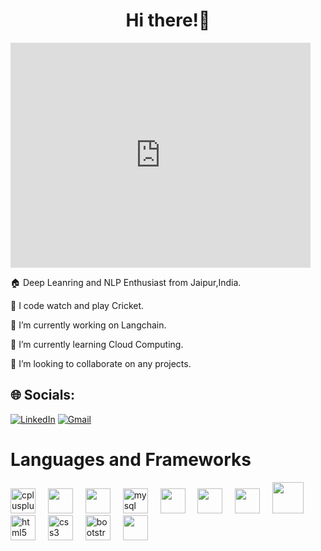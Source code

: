 <h1 align="center">
 Hi there!👋
</h1>
<p align="center">
  <div style="width:480px"><iframe allow="fullscreen" frameBorder="0" height="360" src="https://giphy.com/embed/O4B7pH57BbdVZVcNgS/video" width="480"></iframe></div>
</p>

 🏠 Deep Leanring and NLP Enthusiast from Jaipur,India.

 💢 I code watch and play Cricket.

 🔭 I’m currently working on Langchain.

 🌱 I’m currently learning Cloud Computing.

 👯 I’m looking to collaborate on any projects.


## 🌐 Socials:
[![LinkedIn](https://img.shields.io/badge/LinkedIn-%230077B5.svg?style=for-the-badge&logo=linkedin&logoColor=white)](https://www.linkedin.com/in/ayush-varshney-96292b200/)
[![Gmail](https://img.shields.io/badge/Gmail-D14836?style=for-the-badge&logo=gmail&logoColor=white)](mailto:varayush007@gmail.com)



# Languages and Frameworks
<div align="left">
  <img src="https://cdn.jsdelivr.net/gh/devicons/devicon/icons/cplusplus/cplusplus-original.svg" height="40" alt="cplusplus logo"  />
  <img width="12" />
  <img src="https://cdn.jsdelivr.net/gh/devicons/devicon@latest/icons/python/python-original.svg" height="40"/>   
  <img width="12" />
  <img src="https://cdn.jsdelivr.net/gh/devicons/devicon@latest/icons/java/java-original-wordmark.svg" height="40" />
  <img width="12" />
  <img src="https://cdn.jsdelivr.net/gh/devicons/devicon/icons/mysql/mysql-original.svg" height="40" alt="mysql logo" height="40" />
  <img width="12" />
  <img src="https://cdn.jsdelivr.net/gh/devicons/devicon@latest/icons/numpy/numpy-original-wordmark.svg" height="40"/>
  <img width="12" />    
  <img src="https://cdn.jsdelivr.net/gh/devicons/devicon@latest/icons/pandas/pandas-original-wordmark.svg" height="40"/>
  <img width="12" />    
  <img src="https://cdn.jsdelivr.net/gh/devicons/devicon@latest/icons/matplotlib/matplotlib-original-wordmark.svg" height="40"/>
  <img width="12" />    
  <img src ="https://github.com/varayush007/varayush007/assets/108609442/1b470567-4683-43a9-a534-5b1f49523774" width = "50" height = "50"/ >
  <img width="12" />
  <img src="https://cdn.jsdelivr.net/gh/devicons/devicon/icons/html5/html5-original.svg" height="40" alt="html5 logo"  height="40"/>
  <img width="12" />
  <img src="https://cdn.jsdelivr.net/gh/devicons/devicon/icons/css3/css3-original.svg" height="40" alt="css3 logo" height="40" />
  <img width="12" />
  <img src="https://cdn.jsdelivr.net/gh/devicons/devicon/icons/bootstrap/bootstrap-original.svg" height="40" alt="bootstrap logo" height="40" />
  <img width="12" />
  <img src="https://cdn.jsdelivr.net/gh/devicons/devicon@latest/icons/pycharm/pycharm-original.svg"  height = "40" / >  
  <img width="12" />
  

</div>


